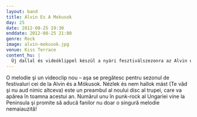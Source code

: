 ```yaml
---
layout: band
title: Alvin Es A Mokusok
day: 25
date: 2012-08-25 19:30
enddate: 2012-08-25 21:00
genre: Rock
image: alvin-mokusok.jpg
venue: Kiss Terrace
content_hu: |
  Új dallal és videóklippel készül a nyári fesztiválszezonra az Alvin és a Mókusok. A Nézlek és nem hallok mást című szám a zenekar őszre várható új nagylemezének előfutára. Magyarország első számú punk-rock bandája az összes nagyobb magyarországi fesztiválon és a Félszigeten is fellép, és rajongóiknak azt ígérik, nem a Nézlek és nem hallok semmi mást lesz az egyetlen új dal, amit hallani fognak tőlük.
---
```


O melodie şi un videoclip nou – aşa se pregătesc pentru sezonul de festivaluri cei de la Alvin és a Mókusok. Nézlek és nem hallok mást (Te văd şi nu aud nimic altceva) este un preambul al noului disc al trupei, care va apărea în toamna acestui an. Numărul unu în punk-rock al Ungariei vine la Peninsula şi promite să aducă fanilor nu doar o singură melodie nemaiauzită!